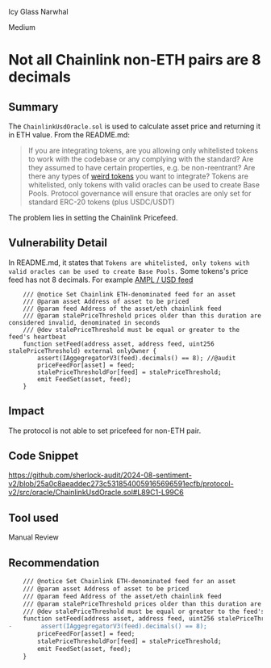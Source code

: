 Icy Glass Narwhal

Medium

# Not all Chainlink non-ETH pairs are 8 decimals

## Summary
The `ChainlinkUsdOracle.sol` is used to calculate asset price and returning it in ETH value. From the README.md:
> If you are integrating tokens, are you allowing only whitelisted tokens to work with the codebase or any complying with the standard? Are they assumed to have certain properties, e.g. be non-reentrant? Are there any types of [weird tokens](https://github.com/d-xo/weird-erc20) you want to integrate?
Tokens are whitelisted, only tokens with valid oracles can be used to create Base Pools.
Protocol governance will ensure that oracles are only set for standard ERC-20 tokens (plus USDC/USDT)

The problem lies in setting the Chainlink Pricefeed.

## Vulnerability Detail

In README.md, it states that `Tokens are whitelisted, only tokens with valid oracles can be used to create Base Pools.` Some tokens's price feed has not 8 decimals. For example [AMPL / USD feed](https://etherscan.io/address/0xe20CA8D7546932360e37E9D72c1a47334af57706#readContract#F3)

```solidity
    /// @notice Set Chainlink ETH-denominated feed for an asset
    /// @param asset Address of asset to be priced
    /// @param feed Address of the asset/eth chainlink feed
    /// @param stalePriceThreshold prices older than this duration are considered invalid, denominated in seconds
    /// @dev stalePriceThreshold must be equal or greater to the feed's heartbeat
    function setFeed(address asset, address feed, uint256 stalePriceThreshold) external onlyOwner {
        assert(IAggegregatorV3(feed).decimals() == 8); //@audit
        priceFeedFor[asset] = feed;
        stalePriceThresholdFor[feed] = stalePriceThreshold;
        emit FeedSet(asset, feed);
    }
```
## Impact
The protocol is not able to set pricefeed for non-ETH pair.
## Code Snippet
https://github.com/sherlock-audit/2024-08-sentiment-v2/blob/25a0c8aeaddec273c5318540059165696591ecfb/protocol-v2/src/oracle/ChainlinkUsdOracle.sol#L89C1-L99C6
## Tool used

Manual Review

## Recommendation
```diff
    /// @notice Set Chainlink ETH-denominated feed for an asset
    /// @param asset Address of asset to be priced
    /// @param feed Address of the asset/eth chainlink feed
    /// @param stalePriceThreshold prices older than this duration are considered invalid, denominated in seconds
    /// @dev stalePriceThreshold must be equal or greater to the feed's heartbeat
    function setFeed(address asset, address feed, uint256 stalePriceThreshold) external onlyOwner {
-        assert(IAggegregatorV3(feed).decimals() == 8);
        priceFeedFor[asset] = feed;
        stalePriceThresholdFor[feed] = stalePriceThreshold;
        emit FeedSet(asset, feed);
    }
```
